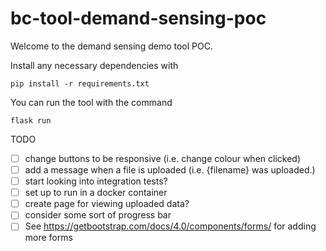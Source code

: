 # bc-tool-demand-sensing-poc

Welcome to the demand sensing demo tool POC.

Install any necessary dependencies with
```
pip install -r requirements.txt
```

You can run the tool with the command
```
flask run
```


TODO
- [ ] change buttons to be responsive (i.e. change colour when clicked)
- [ ] add a message when a file is uploaded (i.e. {filename} was uploaded.)
- [ ] start looking into integration tests?
- [ ] set up to run in a docker container
- [ ] create page for viewing uploaded data?
- [ ] consider some sort of progress bar
- [ ] See https://getbootstrap.com/docs/4.0/components/forms/ for adding more forms

